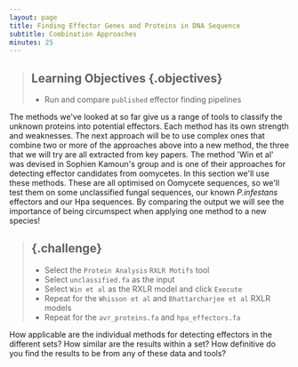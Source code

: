 ```yaml
---
layout: page
title: Finding Effector Genes and Proteins in DNA Sequence
subtitle: Combination Approaches
minutes: 25
---
```


> ## Learning Objectives {.objectives}
> * Run and compare `published` effector finding pipelines
>

The methods we've looked at so far give us a range of tools to classify the unknown proteins into potential effectors. Each method has its own strength and weaknesses. The next approach will be to use complex ones that combine two or more of the approaches above into a new method, the three that we will try are all extracted from key papers. The method 'Win et al' was devised in Sophien Kamoun's group and is one of their approaches for detecting effector candidates from oomycetes. In this section we'll use these methods. These are all optimised on Oomycete sequences, so we'll test them on some unclassified fungal sequences, our known _P.infestans_ effectors and our Hpa sequences. By comparing the output we will see the importance of being circumspect when applying one method to a new species!

> ## {.challenge}
> + Select the `Protein Analysis` `RXLR Motifs` tool
> + Select `unclassified.fa` as the input
> + Select `Win et al` as the RXLR model and click `Execute`
> + Repeat for the `Whisson et al` and `Bhattarcharjee et al` RXLR models
> + Repeat for the `avr_proteins.fa` and `hpa_effectors.fa`

How applicable are the individual methods for detecting effectors in the different sets? How similar are the results within a set? How definitive do you find the results to be from any of these data and tools?
